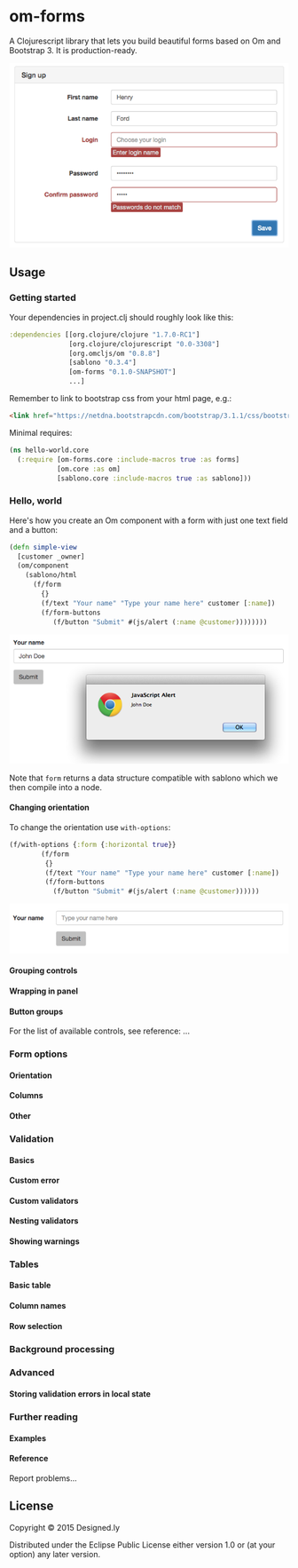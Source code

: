 # om-forms

A Clojurescript library that lets you build beautiful forms based on Om and Bootstrap 3. It is production-ready.

![](https://github.com/bilus/om-forms/blob/master/doc/images/sample.png)

## Usage

### Getting started

Your dependencies in project.clj should roughly look like this:

```clojure
:dependencies [[org.clojure/clojure "1.7.0-RC1"]
               [org.clojure/clojurescript "0.0-3308"]
               [org.omcljs/om "0.8.8"]
               [sablono "0.3.4"]
               [om-forms "0.1.0-SNAPSHOT"]
               ...]
```

Remember to link to bootstrap css from your html page, e.g.:

```html
<link href="https://netdna.bootstrapcdn.com/bootstrap/3.1.1/css/bootstrap.min.css" rel="stylesheet"/>
```


Minimal requires:

```clojure
(ns hello-world.core
  (:require [om-forms.core :include-macros true :as forms]
            [om.core :as om]
            [sablono.core :include-macros true :as sablono]))
```

### Hello, world

Here's how you create an Om component with a form with just one text field and a button:

```clojure
(defn simple-view
  [customer _owner]
  (om/component
    (sablono/html
      (f/form
        {}
        (f/text "Your name" "Type your name here" customer [:name])
        (f/form-buttons
           (f/button "Submit" #(js/alert (:name @customer))))))))
```

![](https://github.com/bilus/om-forms/blob/master/doc/images/hello-world.png)

Note that `form` returns a data structure compatible with sablono which we then compile into a node.

#### Changing orientation

To change the orientation use `with-options`:

```clojure
(f/with-options {:form {:horizontal true}}
        (f/form
         {}
         (f/text "Your name" "Type your name here" customer [:name])
         (f/form-buttons
           (f/button "Submit" #(js/alert (:name @customer))))))
```

![](https://github.com/bilus/om-forms/blob/master/doc/images/hello-world-horizontal.png)

#### Grouping controls
#### Wrapping in panel
#### Button groups

For the list of available controls, see reference: ...

### Form options
#### Orientation
#### Columns
#### Other

### Validation
#### Basics
#### Custom error
#### Custom validators
#### Nesting validators
#### Showing warnings

### Tables
#### Basic table
#### Column names
#### Row selection

### Background processing

### Advanced
#### Storing validation errors in local state

### Further reading
#### Examples
#### Reference

Report problems...

## License

Copyright © 2015 Designed.ly

Distributed under the Eclipse Public License either version 1.0 or (at
your option) any later version.
